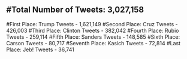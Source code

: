 #Total Number of Tweets: 3,027,158 
---
#First Place: Trump Tweets - 1,621,149
#Second Place: Cruz Tweets - 426,003
#Third Place: Clinton Tweets - 382,042
#Fourth Place: Rubio Tweets - 259,114
#Fifth Place: Sanders Tweets - 148,585
#Sixth Place: Carson Tweets - 80,717
#Seventh Place: Kasich Tweets - 72,814
#Last Place: Jeb! Tweets - 36,741

